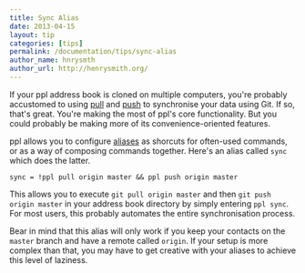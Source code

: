```yaml
---
title: Sync Alias
date: 2013-04-15
layout: tip
categories: [tips]
permalink: /documentation/tips/sync-alias
author_name: hnrysmth
author_url: http://henrysmith.org/
---
```


If your ppl address book is cloned on multiple computers, you're probably
accustomed to using [pull](/documentation/commands/pull/) and
[push](/documentation/commands/pull/) to synchronise your data using Git. If so,
that's great. You're making the most of ppl's core functionality. But you could
probably be making more of its convenience-oriented features.

ppl allows you to configure [aliases](/documentation/configuration/alias/) as
shorcuts for often-used commands, or as a way of composing commands together.
Here's an alias called `sync` which does the latter.

    sync = !ppl pull origin master && ppl push origin master

This allows you to execute `git pull origin master` and then `git push origin
master` in your address book directory by simply entering `ppl sync`. For most
users, this probably automates the entire synchronisation process.

Bear in mind that this alias will only work if you keep your contacts on the
`master` branch and have a remote called `origin`. If your setup is more complex
than that, you may have to get creative with your aliases to achieve this level
of laziness.

